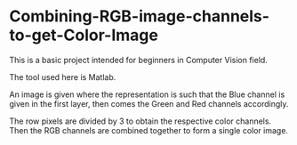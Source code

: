 # Combining-RGB-image-channels-to-get-Color-Image
This is a basic project intended for beginners in Computer Vision field.


The tool used here is Matlab.


An image is given where the representation is such that the Blue channel is given in the first layer, then comes the Green and Red channels accordingly.

The row pixels are divided by 3 to obtain the respective color channels. Then the RGB channels are combined together to form a single color image.
